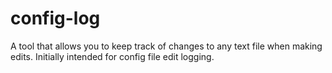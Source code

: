 # config-log
A tool that allows you to keep track of changes to any text file when making edits. Initially intended for config file edit logging.
